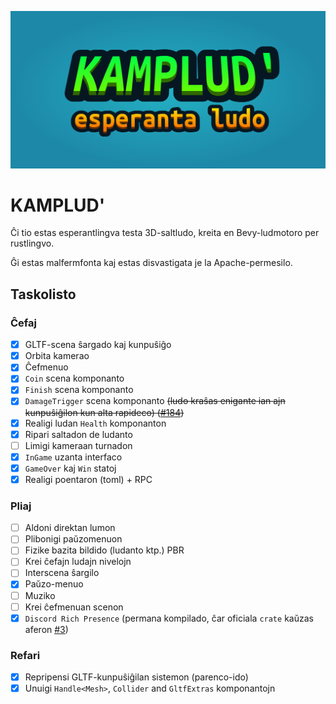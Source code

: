 ![kamplud'_header](header.png)
# KAMPLUD'

Ĉi tio estas esperantlingva testa 3D-saltludo, kreita en Bevy-ludmotoro per rustlingvo.

Ĝi estas malfermfonta kaj estas disvastigata je la Apache-permesilo.

## Taskolisto
### Ĉefaj
- [x] GLTF-scena ŝargado kaj kunpuŝiĝo
- [x] Orbita kamerao
- [x] Ĉefmenuo 
- [x] `Coin` scena komponanto
- [x] `Finish` scena komponanto
- [x] `DamageTrigger` scena komponanto ~~(ludo kraŝas enigante ian ajn kunpuŝiĝilon kun alta rapideco) ([#184](https://github.com/dimforge/bevy_rapier/issues/184))~~
- [x] Realigi ludan `Health` komponanton
- [x] Ripari saltadon de ludanto
- [ ] Limigi kameraan turnadon
- [x] `InGame` uzanta interfaco
- [x] `GameOver` kaj `Win` statoj
- [x] Realigi poentaron (toml) + RPC

### Pliaj
- [ ] Aldoni direktan lumon
- [ ] Plibonigi paŭzomenuon
- [ ] Fizike bazita bildido (ludanto ktp.) PBR
- [ ] Krei ĉefajn ludajn nivelojn
- [ ] Interscena ŝargilo
- [x] Paŭzo-menuo
- [ ] Muziko
- [ ] Krei ĉefmenuan scenon
- [x] `Discord Rich Presence` (permana kompilado, ĉar oficiala `crate` kaŭzas aferon [#3](https://github.com/jewlexx/discord-presence/issues/3))

### Refari
- [x] Repripensi GLTF-kunpuŝiĝilan sistemon (parenco-ido)
- [x] Unuigi `Handle<Mesh>`, `Collider` and `GltfExtras` komponantojn
